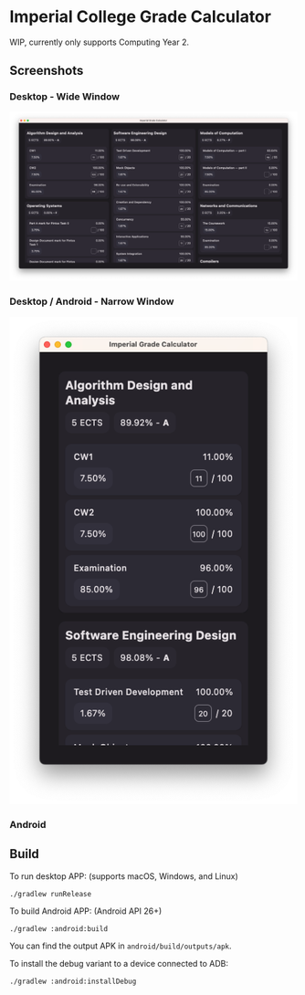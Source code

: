 # Imperial College Grade Calculator

WIP, currently only supports Computing Year 2.

## Screenshots

### Desktop - Wide Window

![](.README_images/desktop-wide-window.png)

### Desktop / Android - Narrow Window

![](.README_images/desktop-narrow-window.png)

### Android

## Build

To run desktop APP: (supports macOS, Windows, and Linux)

```shell
./gradlew runRelease
```

To build Android APP: (Android API 26+)

```shell
./gradlew :android:build
```

You can find the output APK in `android/build/outputs/apk`.

To install the debug variant to a device connected to ADB:

```shell
./gradlew :android:installDebug
```
